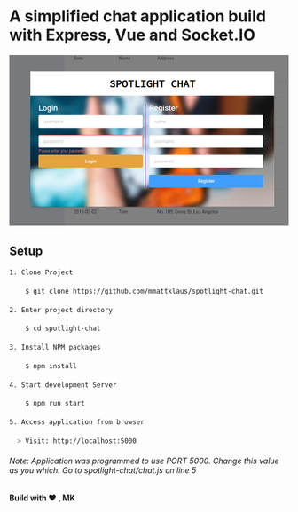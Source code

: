 # A simplified chat application build with Express, Vue and Socket.IO

![Application Login](/assets/imgs/screenshot.png)

## Setup
```sh
1. Clone Project

    $ git clone https://github.com/mmattklaus/spotlight-chat.git

2. Enter project directory

    $ cd spotlight-chat

3. Install NPM packages

    $ npm install

4. Start development Server

    $ npm run start

5. Access application from browser

  > Visit: http://localhost:5000
```
###### Note: Application was programmed to use PORT 5000. Change this value as you which. Go to spotlight-chat/chat.js on line 5

__Build with :heart: , MK__
